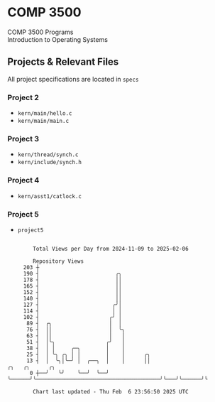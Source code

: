# COMP 3500
COMP 3500 Programs  
Introduction to Operating Systems  
## Projects & Relevant Files
All project specifications are located in `specs`
### Project 2
- `kern/main/hello.c`
- `kern/main/main.c`
### Project 3
- `kern/thread/synch.c`
- `kern/include/synch.h`
### Project 4
- `kern/asst1/catlock.c`
### Project 5
- `project5`

```

        Total Views per Day from 2024-11-09 to 2025-02-06

        Repository Views
     203 ┼
     190 ┤                        ╭╮
     178 ┤                        ││
     165 ┤                        ││
     152 ┤                        ││
     140 ┤                        ││
     127 ┤                       ╭╯│
     114 ┤                       │ │
     102 ┤                      ╭╯ │
      89 ┤  ╭╮                  │  │
      76 ┤  ││                  │  ╰╮
      63 ┤  ││                  │   │
      51 ┤  │╰╮                ╭╯   │
      38 ┤  │ │     ╭─╮        │    │
      25 ┤  │ ╰╮ ╭╮ │ │        │    │      ╭╮
      13 ┤  │  ╰╮│╰─╯ │  ╭──╮  │    │      ││                                       ╭╮   ╭╮      ╭╮
       0 ┼──╯   ╰╯    ╰──╯  ╰──╯    ╰──────╯╰───────────────────────────────────────╯╰───╯╰──────╯╰

        Chart last updated - Thu Feb  6 23:56:50 2025 UTC
        
```
